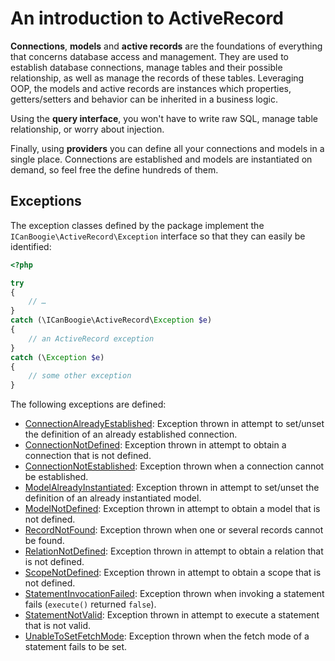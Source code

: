 # An introduction to ActiveRecord

__Connections__, __models__ and __active records__ are the foundations of everything that concerns
database access and management. They are used to establish database connections, manage tables and
their possible relationship, as well as manage the records of these tables. Leveraging OOP, the
models and active records are instances which properties, getters/setters and behavior can be
inherited in a business logic.

Using the __query interface__, you won't have to write raw SQL, manage table relationship,
or worry about injection.

Finally, using __providers__ you can define all your connections and models in a single place.
Connections are established and models are instantiated on demand, so feel free the define
hundreds of them.





## Exceptions

The exception classes defined by the package implement the `ICanBoogie\ActiveRecord\Exception`
interface so that they can easily be identified:

```php
<?php

try
{
	// …
}
catch (\ICanBoogie\ActiveRecord\Exception $e)
{
	// an ActiveRecord exception
}
catch (\Exception $e)
{
	// some other exception
}
```

The following exceptions are defined:

- [ConnectionAlreadyEstablished][]: Exception thrown in attempt to set/unset the definition of an
already established connection.
- [ConnectionNotDefined][]: Exception thrown in attempt to obtain a connection that is not defined.
- [ConnectionNotEstablished][]: Exception thrown when a connection cannot be established.
- [ModelAlreadyInstantiated][]: Exception thrown in attempt to set/unset the definition of an
already instantiated model.
- [ModelNotDefined][]: Exception thrown in attempt to obtain a model that is not defined.
- [RecordNotFound][]: Exception thrown when one or several records cannot be found.
- [RelationNotDefined][]: Exception thrown in attempt to obtain a relation that is not defined.
- [ScopeNotDefined][]: Exception thrown in attempt to obtain a scope that is not defined.
- [StatementInvocationFailed][]: Exception thrown when invoking a statement fails (`execute()` returned `false`).
- [StatementNotValid][]: Exception thrown in attempt to execute a statement that is not valid.
- [UnableToSetFetchMode][]: Exception thrown when the fetch mode of a statement fails to be set.





[ConnectionAlreadyEstablished]: http://api.icanboogie.org/activerecord/4.0/class-ICanBoogie.ActiveRecord.ConnectionAlreadyEstablished.html
[ConnectionNotDefined]:         http://api.icanboogie.org/activerecord/4.0/class-ICanBoogie.ActiveRecord.ConnectionNotDefined.html
[ConnectionNotEstablished]:     http://api.icanboogie.org/activerecord/4.0/class-ICanBoogie.ActiveRecord.ConnectionNotEstablished.html
[ModelAlreadyInstantiated]:     http://api.icanboogie.org/activerecord/4.0/class-ICanBoogie.ActiveRecord.ModelAlreadyInstantiated.html
[ModelNotDefined]:              http://api.icanboogie.org/activerecord/4.0/class-ICanBoogie.ActiveRecord.ModelNotDefined.html
[RecordNotFound]:               http://api.icanboogie.org/activerecord/4.0/class-ICanBoogie.ActiveRecord.RecordNotFound.html
[RecordNotValid]:               http://api.icanboogie.org/activerecord/4.0/class-ICanBoogie.ActiveRecord.RecordNotValid.html
[RelationNotDefined]:           http://api.icanboogie.org/activerecord/4.0/class-ICanBoogie.ActiveRecord.RelationNotDefined.html
[ScopeNotDefined]:              http://api.icanboogie.org/activerecord/4.0/class-ICanBoogie.ActiveRecord.ScopeNotDefined.html
[StatementInvocationFailed]:    http://api.icanboogie.org/activerecord/4.0/class-ICanBoogie.ActiveRecord.StatementInvocationFailed.html
[StatementNotValid]:            http://api.icanboogie.org/activerecord/4.0/class-ICanBoogie.ActiveRecord.StatementNotValid.html
[UnableToSetFetchMode]:         http://api.icanboogie.org/activerecord/4.0/class-ICanBoogie.ActiveRecord.UnableToSetFetchMode.html
